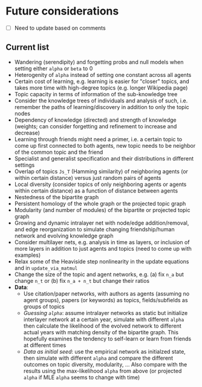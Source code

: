# Future considerations

- [ ] Need to update based on comments

## Current list

- Wandering (serendipity) and forgetting probs and null models when setting either `alpha` or `beta` to 0
- Heterogenity of `alpha` instead of setting one constant across all agents
- Certain cost of learning, e.g. learning is easier for "closer" topics, and takes more time with high-degree topics (e.g. longer Wikipedia page)
- Topic capacity in terms of information of the sub-knowledge tree
- Consider the knowledge trees of individuals and analysis of such, i.e. remember the paths of learning/discovery in addition to only the topic nodes
- Dependency of knowledge (directed) and strength of knowledge (weights; can consider forgetting and refinement to increase and decrease)
- Learning through friends might need a primer, i.e. a certain topic to come up first connected to both agents, new topic needs to be neighbor of the common topic and the friend
- Specialist and generalist specification and their distributions in different settings
- Overlap of topics `Js_T` (Hamming similarity) of neighboring agents (or within certain distance) versus just random pairs of agents
- Local diversity (consider topics of only neighboring agents or agents within certain distance) as a function of distance between agents
- Nestedness of the bipartite graph
- Persistent homology of the whole graph or the projected topic graph
- Modularity (and number of modules) of the bipartite or projected topic graph
- Growing and dynamic intralayer net with node/edge addition/removal, and edge reorganization to simulate changing friendship/human network and evolving knowledge graph
- Consider multilayer nets, e.g. analysis in time as layers, or inclusion of more layers in addition to just agents and topics (need to come up with examples)
- Relax some of the Heaviside step nonlinearity in the update equations and in `update_via_matmul`
- Change the size of the topic and agent networks, e.g. (a) fix `n_a` but change `n_t` or (b) fix `n_a + n_t` but change their ratios
- **Data**:
  - Use citation/paper networks, with authors as agents (assuming no agent groups), papers (or keywords) as topics, fields/subfields as groups of topics
  - *Guessing `alpha`*: assume intralayer networks as static but initialize interlayer network at a certain year, simulate with different `alpha` then calculate the likelihood of the evolved network to different actual years with matching density of the bipartite graph. This hopefully examines the tendency to self-learn or learn from friends at different times
  - *Data as initial seed*: use the empirical network as initialzed state, then simulate with different `alpha` and compare the different outcomes on topic diversity, modularity, ... Also compare with the results using the max-likelihood `alpha` from above (or projected `alpha` if MLE `alpha` seems to change with time)

